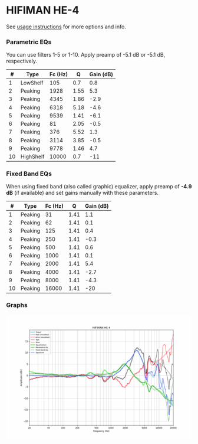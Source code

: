 # HIFIMAN HE-4
See [usage instructions](https://github.com/jaakkopasanen/AutoEq#usage) for more options and info.

### Parametric EQs
You can use filters 1-5 or 1-10. Apply preamp of -5.1 dB or -5.1 dB, respectively.

|   # | Type      |   Fc (Hz) |    Q |   Gain (dB) |
|-----|-----------|-----------|------|-------------|
|   1 | LowShelf  |       105 | 0.7  |         0.8 |
|   2 | Peaking   |      1928 | 1.55 |         5.3 |
|   3 | Peaking   |      4345 | 1.86 |        -2.9 |
|   4 | Peaking   |      6318 | 5.18 |        -4.6 |
|   5 | Peaking   |      9539 | 1.41 |        -6.1 |
|   6 | Peaking   |        81 | 2.05 |        -0.5 |
|   7 | Peaking   |       376 | 5.52 |         1.3 |
|   8 | Peaking   |      3114 | 3.85 |        -0.5 |
|   9 | Peaking   |      9778 | 1.46 |         4.7 |
|  10 | HighShelf |     10000 | 0.7  |       -11   |

### Fixed Band EQs
When using fixed band (also called graphic) equalizer, apply preamp of **-4.9 dB** (if available) and set gains manually with these parameters.

|   # | Type    |   Fc (Hz) |    Q |   Gain (dB) |
|-----|---------|-----------|------|-------------|
|   1 | Peaking |        31 | 1.41 |         1.1 |
|   2 | Peaking |        62 | 1.41 |         0.1 |
|   3 | Peaking |       125 | 1.41 |         0.4 |
|   4 | Peaking |       250 | 1.41 |        -0.3 |
|   5 | Peaking |       500 | 1.41 |         0.6 |
|   6 | Peaking |      1000 | 1.41 |         0.1 |
|   7 | Peaking |      2000 | 1.41 |         5.4 |
|   8 | Peaking |      4000 | 1.41 |        -2.7 |
|   9 | Peaking |      8000 | 1.41 |        -4.3 |
|  10 | Peaking |     16000 | 1.41 |       -20   |

### Graphs
![](./HIFIMAN%20HE-4.png)
